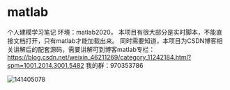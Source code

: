 # matlab
个人建模学习笔记
环境：matlab2020。
本项目有很大部分是实时脚本，不能直接文档打开，只有matlab才能加载出来。
同时需要知道，本项目为CSDN博客相关讲解后的配套源码，需要讲解可到博客matlab专栏：https://blog.csdn.net/weixin_46211269/category_11242184.html?spm=1001.2014.3001.5482
我的群：970353786


![141405078](https://user-images.githubusercontent.com/62045791/139480034-cc2e3c5b-0ab1-4bbb-ab6f-c4aae7fd8adb.png)
